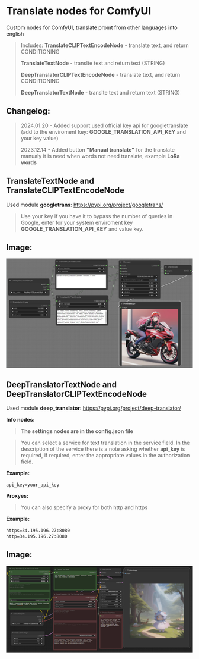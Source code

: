 # Translate nodes for ComfyUI

Custom nodes for ComfyUI, translate promt from other languages into english

> Includes:
> **TranslateCLIPTextEncodeNode** - translate text, and return CONDITIONING
>
> **TranslateTextNode** - translte text and return text (STRING)
>
> **DeepTranslatorCLIPTextEncodeNode** - translate text, and return CONDITIONING
>
> **DeepTranslatorTextNode** - translte text and return text (STRING)

## Changelog:

> 2024.01.20 - Added support used official key api for googletranslate (add to the enviroment key: **GOOGLE_TRANSLATION_API_KEY** and your key value)
> 
> 2023.12.14 - Added button **"Manual translate"** for the translate manualy it is need when words not need translate, example **LoRa words**

## TranslateTextNode and TranslateCLIPTextEncodeNode

Used module **googletrans**: https://pypi.org/project/googletrans/

> Use your key if you have it to bypass the number of queries in Google, enter for your system enviroment key **GOOGLE_TRANSLATION_API_KEY** and value key.

## Image:

![TranslateCLIPTextEncodeNode](https://github.com/AlekPet/ComfyUI_Custom_Nodes_AlekPet/raw/master/TranslateNode/image_Translate_Node.jpg)

## DeepTranslatorTextNode and DeepTranslatorCLIPTextEncodeNode

Used module **deep_translator**: https://pypi.org/project/deep-translator/

**Info nodes:**

> **The settings nodes are in the config.json file**

> You can select a service for text translation in the service field. In the description of the service there is a note asking whether **api_key** is required, if required, enter the appropriate values in the authorization field.

**Example:**

```
api_key=your_api_key
```

**Proxyes:**

> You can also specify a proxy for both http and https

**Example:**

```
https=34.195.196.27:8080
http=34.195.196.27:8080
```

## Image:

![DeepTranslatorCLIPTextEncodeNode](https://github.com/AlekPet/ComfyUI_Custom_Nodes_AlekPet/raw/master/TranslateNode/image_DeepTranslator_Node.jpg)
